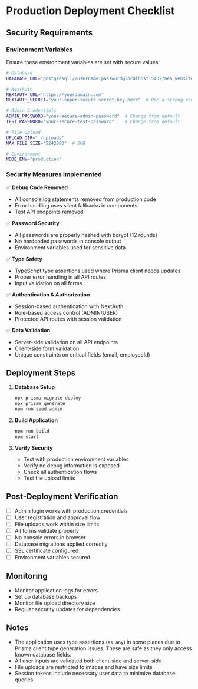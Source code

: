 # Production Deployment Checklist

## Security Requirements

### Environment Variables
Ensure these environment variables are set with secure values:

```bash
# Database
DATABASE_URL="postgresql://username:password@localhost:5432/nea_website"

# NextAuth
NEXTAUTH_URL="https://yourdomain.com"
NEXTAUTH_SECRET="your-super-secure-secret-key-here"  # Use a strong random string

# Admin Credentials
ADMIN_PASSWORD="your-secure-admin-password"  # Change from default
TEST_PASSWORD="your-secure-test-password"    # Change from default

# File Upload
UPLOAD_DIR="./uploads"
MAX_FILE_SIZE="5242880"  # 5MB

# Environment
NODE_ENV="production"
```

### Security Measures Implemented

✅ **Debug Code Removed**
- All console.log statements removed from production code
- Error handling uses silent fallbacks in components
- Test API endpoints removed

✅ **Password Security**
- All passwords are properly hashed with bcrypt (12 rounds)
- No hardcoded passwords in console output
- Environment variables used for sensitive data

✅ **Type Safety**
- TypeScript type assertions used where Prisma client needs updates
- Proper error handling in all API routes
- Input validation on all forms

✅ **Authentication & Authorization**
- Session-based authentication with NextAuth
- Role-based access control (ADMIN/USER)
- Protected API routes with session validation

✅ **Data Validation**
- Server-side validation on all API endpoints
- Client-side form validation
- Unique constraints on critical fields (email, employeeId)

## Deployment Steps

1. **Database Setup**
   ```bash
   npx prisma migrate deploy
   npx prisma generate
   npm run seed:admin
   ```

2. **Build Application**
   ```bash
   npm run build
   npm start
   ```

3. **Verify Security**
   - Test with production environment variables
   - Verify no debug information is exposed
   - Check all authentication flows
   - Test file upload limits

## Post-Deployment Verification

- [ ] Admin login works with production credentials
- [ ] User registration and approval flow
- [ ] File uploads work within size limits
- [ ] All forms validate properly
- [ ] No console errors in browser
- [ ] Database migrations applied correctly
- [ ] SSL certificate configured
- [ ] Environment variables secured

## Monitoring

- Monitor application logs for errors
- Set up database backups
- Monitor file upload directory size
- Regular security updates for dependencies

## Notes

- The application uses type assertions (`as any`) in some places due to Prisma client type generation issues. These are safe as they only access known database fields.
- All user inputs are validated both client-side and server-side
- File uploads are restricted to images and have size limits
- Session tokens include necessary user data to minimize database queries 